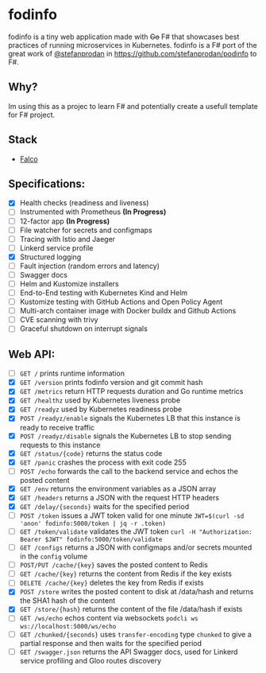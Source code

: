 # fodinfo

fodinfo is a tiny web application made with ~~Go~~ F# that showcases best practices of running microservices in Kubernetes. fodinfo is a F# port of the great work of [@stefanprodan](https://github.com/stefanprodan) in https://github.com/stefanprodan/podinfo to F#.

## Why?

Im using this as a projec to learn F# and potentially create a usefull template for F# project.

## Stack

- [Falco](https://github.com/pimbrouwers/Falco)

## Specifications:

- [x] Health checks (readiness and liveness)
- [ ] Instrumented with Prometheus **(In Progress)**
- [ ] 12-factor app **(In Progress)**
- [ ] File watcher for secrets and configmaps
- [ ] Tracing with Istio and Jaeger
- [ ] Linkerd service profile
- [x] Structured logging
- [ ] Fault injection (random errors and latency)
- [ ] Swagger docs
- [ ] Helm and Kustomize installers
- [ ] End-to-End testing with Kubernetes Kind and Helm
- [ ] Kustomize testing with GitHub Actions and Open Policy Agent
- [ ] Multi-arch container image with Docker buildx and Github Actions
- [ ] CVE scanning with trivy
- [ ] Graceful shutdown on interrupt signals

## Web API:

- [ ] `GET /` prints runtime information
- [x] `GET /version` prints fodinfo version and git commit hash
- [x] `GET /metrics` return HTTP requests duration and Go runtime metrics
- [x] `GET /healthz` used by Kubernetes liveness probe
- [x] `GET /readyz` used by Kubernetes readiness probe
- [x] `POST /readyz/enable` signals the Kubernetes LB that this instance is ready to receive traffic
- [x] `POST /readyz/disable` signals the Kubernetes LB to stop sending requests to this instance
- [x] `GET /status/{code}` returns the status code
- [x] `GET /panic` crashes the process with exit code 255
- [ ] `POST /echo` forwards the call to the backend service and echos the posted content
- [x] `GET /env` returns the environment variables as a JSON array
- [x] `GET /headers` returns a JSON with the request HTTP headers
- [x] `GET /delay/{seconds}` waits for the specified period
- [ ] `POST /token` issues a JWT token valid for one minute `JWT=$(curl -sd 'anon' fodinfo:5000/token | jq -r .token)`
- [ ] `GET /token/validate` validates the JWT token `curl -H "Authorization: Bearer $JWT" fodinfo:5000/token/validate`
- [ ] `GET /configs` returns a JSON with configmaps and/or secrets mounted in the `config` volume
- [ ] `POST/PUT /cache/{key}` saves the posted content to Redis
- [ ] `GET /cache/{key}` returns the content from Redis if the key exists
- [ ] `DELETE /cache/{key}` deletes the key from Redis if exists
- [x] `POST /store` writes the posted content to disk at /data/hash and returns the SHA1 hash of the content
- [x] `GET /store/{hash}` returns the content of the file /data/hash if exists
- [ ] `GET /ws/echo` echos content via websockets `podcli ws ws://localhost:5000/ws/echo`
- [ ] `GET /chunked/{seconds}` uses `transfer-encoding` type `chunked` to give a partial response and then waits for the specified period
- [ ] `GET /swagger.json` returns the API Swagger docs, used for Linkerd service profiling and Gloo routes discovery
